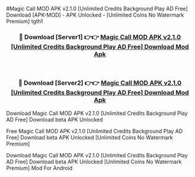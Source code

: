 #Magic Call MOD APK v2.1.0 [Unlimited Credits Background Play AD Free] Download [APK-MOD] - APK Unlocked - [Unlimited Coins No Watermark Premium] tgth1



<div align="center">

<h3>🔴 Download [Server1] 👉👉 <a href="https://momento.my/?title=Magic_Call_MOD_APK_v2.1.0_[Unlimited_Credits_Background_Play_AD_Free]_Download">Magic Call MOD APK v2.1.0 [Unlimited Credits Background Play AD Free] Download Mod Apk</a></h3><br>

<h3>🔴 Download [Server2] 👉👉 <a href="https://momento.my/?title=Magic_Call_MOD_APK_v2.1.0_[Unlimited_Credits_Background_Play_AD_Free]_Download">Magic Call MOD APK v2.1.0 [Unlimited Credits Background Play AD Free] Download Mod Apk</a></h3>
</div>



Download Magic Call MOD APK v2.1.0 [Unlimited Credits Background Play AD Free] Download beta APK Unlocked

Free Magic Call MOD APK v2.1.0 [Unlimited Credits Background Play AD Free] Download beta APK Unlocked [Unlimited Coins No Watermark Premium]

Download Magic Call MOD APK v2.1.0 [Unlimited Credits Background Play AD Free] Download beta APK Unlocked [Unlimited Coins No Watermark Premium] Mod For Android
